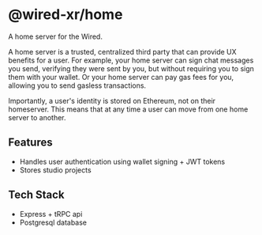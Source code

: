 # @wired-xr/home

A home server for the Wired.

A home server is a trusted, centralized third party that can provide UX benefits for a user. For example, your home server can sign chat messages you send, verifying they were sent by you, but without requiring you to sign them with your wallet. Or your home server can pay gas fees for you, allowing you to send gasless transactions.

Importantly, a user's identity is stored on Ethereum, not on their homeserver. This means that at any time a user can move from one home server to another.

## Features

- Handles user authentication using wallet signing + JWT tokens
- Stores studio projects

## Tech Stack

- Express + tRPC api
- Postgresql database

